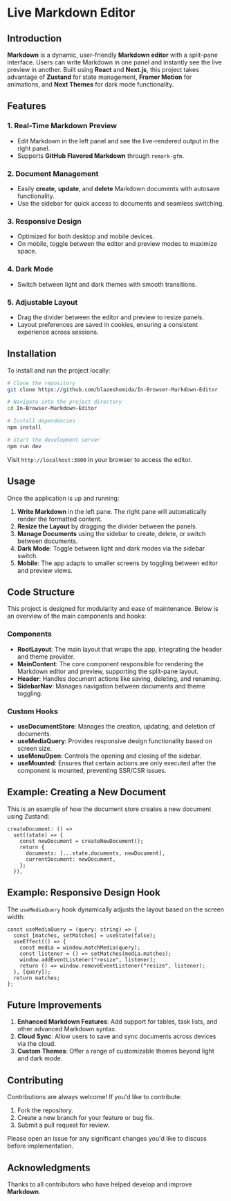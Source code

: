 # Live Markdown Editor

## Introduction

**Markdown** is a dynamic, user-friendly **Markdown editor** with a split-pane interface. Users can write Markdown in one panel and instantly see the live preview in another. Built using **React** and **Next.js**, this project takes advantage of **Zustand** for state management, **Framer Motion** for animations, and **Next Themes** for dark mode functionality.

## Features

### 1. Real-Time Markdown Preview

- Edit Markdown in the left panel and see the live-rendered output in the right panel.
- Supports **GitHub Flavored Markdown** through `remark-gfm`.

### 2. Document Management

- Easily **create**, **update**, and **delete** Markdown documents with autosave functionality.
- Use the sidebar for quick access to documents and seamless switching.

### 3. Responsive Design

- Optimized for both desktop and mobile devices.
- On mobile, toggle between the editor and preview modes to maximize space.

### 4. Dark Mode

- Switch between light and dark themes with smooth transitions.

### 5. Adjustable Layout

- Drag the divider between the editor and preview to resize panels.
- Layout preferences are saved in cookies, ensuring a consistent experience across sessions.

## Installation

To install and run the project locally:

```bash
# Clone the repository
git clone https://github.com/blazeshomida/In-Browser-Markdown-Editor

# Navigate into the project directory
cd In-Browser-Markdown-Editor

# Install dependencies
npm install

# Start the development server
npm run dev
```

Visit `http://localhost:3000` in your browser to access the editor.

## Usage

Once the application is up and running:

1. **Write Markdown** in the left pane. The right pane will automatically render the formatted content.
2. **Resize the Layout** by dragging the divider between the panels.
3. **Manage Documents** using the sidebar to create, delete, or switch between documents.
4. **Dark Mode**: Toggle between light and dark modes via the sidebar switch.
5. **Mobile**: The app adapts to smaller screens by toggling between editor and preview views.

## Code Structure

This project is designed for modularity and ease of maintenance. Below is an overview of the main components and hooks:

### Components

- **RootLayout**: The main layout that wraps the app, integrating the header and theme provider.
- **MainContent**: The core component responsible for rendering the Markdown editor and preview, supporting the split-pane layout.
- **Header**: Handles document actions like saving, deleting, and renaming.
- **SidebarNav**: Manages navigation between documents and theme toggling.

### Custom Hooks

- **useDocumentStore**: Manages the creation, updating, and deletion of documents.
- **useMediaQuery**: Provides responsive design functionality based on screen size.
- **useMenuOpen**: Controls the opening and closing of the sidebar.
- **useMounted**: Ensures that certain actions are only executed after the component is mounted, preventing SSR/CSR issues.

## Example: Creating a New Document

This is an example of how the document store creates a new document using Zustand:

```tsx
createDocument: () =>
  set((state) => {
    const newDocument = createNewDocument();
    return {
      documents: [...state.documents, newDocument],
      currentDocument: newDocument,
    };
  }),
```

## Example: Responsive Design Hook

The `useMediaQuery` hook dynamically adjusts the layout based on the screen width:

```tsx
const useMediaQuery = (query: string) => {
  const [matches, setMatches] = useState(false);
  useEffect(() => {
    const media = window.matchMedia(query);
    const listener = () => setMatches(media.matches);
    window.addEventListener("resize", listener);
    return () => window.removeEventListener("resize", listener);
  }, [query]);
  return matches;
};
```

## Future Improvements

1. **Enhanced Markdown Features**: Add support for tables, task lists, and other advanced Markdown syntax.
2. **Cloud Sync**: Allow users to save and sync documents across devices via the cloud.
3. **Custom Themes**: Offer a range of customizable themes beyond light and dark mode.

## Contributing

Contributions are always welcome! If you'd like to contribute:

1. Fork the repository.
2. Create a new branch for your feature or bug fix.
3. Submit a pull request for review.

Please open an issue for any significant changes you'd like to discuss before implementation.

## Acknowledgments

Thanks to all contributors who have helped develop and improve **Markdown**.

